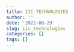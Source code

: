 ```yaml
---
title: IIC TECHNOLOGIES
author: ''
date: '2022-08-29'
slug: iic_technologies
categories: []
tags: []
---
```

